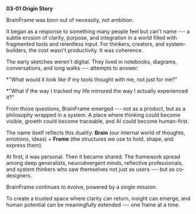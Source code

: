 **03-01 Origin Story**

BrainFrame was born out of necessity, not ambition.

It began as a response to something many people feel but can't name ---
a subtle erosion of clarity, purpose, and integration in a world filled
with fragmented tools and relentless input. For thinkers, creators, and
system-builders, the cost wasn't productivity. It was coherence.

The early sketches weren't digital. They lived in notebooks, diagrams,
conversations, and long walks --- attempts to answer:

\*\"What would it look like if my tools thought with me, not just for
me?\"

\*\"What if the way I tracked my life mirrored the way I actually
experienced it?\"

From those questions, BrainFrame emerged --- not as a product, but as a
philosophy wrapped in a system. A place where thinking could become
visible, growth could become traceable, and AI could become human-first.

The name itself reflects this duality: **Brain** (our internal world of
thoughts, emotions, ideas) + **Frame** (the structures we use to hold,
shape, and express them).

At first, it was personal. Then it became shared. The framework spread
among deep generalists, neurodivergent minds, reflective professionals,
and system thinkers who saw themselves not just as users --- but as
co-designers.

BrainFrame continues to evolve, powered by a single mission:

To create a trusted space where clarity can return, insight can emerge,
and human potential can be meaningfully extended --- one frame at a
time.
